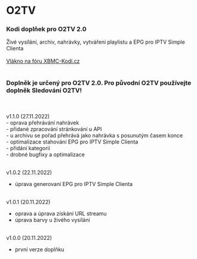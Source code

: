 <h1>O2TV</h1>
<p>
<h3>Kodi doplňek pro O2TV 2.0</h3>
<p>
Živé vysílání, archiv, nahrávky, vytváření playlistu a EPG pro IPTV Simple Clienta<br><br>
<a href="https://www.xbmc-kodi.cz/prispevek-o2tv">Vlákno na fóru XBMC-Kodi.cz</a><br><br>
<h3>Doplněk je určený pro O2TV 2.0. Pro původní O2TV používejte doplněk Sledování O2TV!</h3><br><br>
v1.1.0 (27.11.2022)<br>
- oprava přehrávání nahrávek<br>
- přidané zpracování stránkování u API<br>
- u archivu se pořad přehrává jako nahrávka s posunutým časem konce<br>
- optimalizace stahování EPG pro IPTV Simple Clienta<br>
- přidání kategorií<br>
- drobné bugfixy a optimalizace<br><br>

v1.0.2 (22.11.2022)<br>
- úprava generovaní EPG pro IPTV Simple Clienta<br><br>

v1.0.1 (20.11.2022)<br>
- oprava a úprava získání URL streamu<br>
- úprava barvy u živého vysílání<br><br>

v1.0.0 (20.11.2022)<br>
- první verze doplňku<br><br>

</p>
